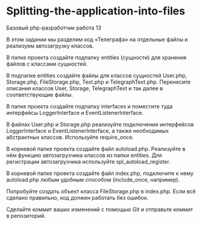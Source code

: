 # Splitting-the-application-into-files
Базовый php-разработчик работа 13

В этом задании мы разделим код «Телеграфа» на отдельные файлы и реализуем автозагрузку классов.

В папке проекта создайте подпапку entities (сущности) для хранения файлов с классами сущностей.

В подпапке entities создайте файлы для классов сущностей User.php, Storage.php, FileStorage.php, Text.php и TelegraphText.php. Перенесите описания классов User, Storage, TelegraphText и так далее в соответствующие файлы.

В папке проекта создайте подпапку interfaces и поместите туда интерфейсы LoggerInterface и EventListenerInterface.

В файлах User.php и Storage.php реализуйте подключение интерфейсов LoggerInterface и EventListenerInterface, а также необходимых абстрактных классов. Используйте require_once.

В корневой папке проекта создайте файл autoload.php. Реализуйте в нём функцию автозагрузчика классов из папки entities. Для регистрации автозагрузчика используйте spl_autoload_register. 

В корневой папке проекта создайте файл index.php, подключите к нему autoload.php любым удобным способом (include_once, например).

Попробуйте создать объект класса FileStorage.php в index.php. Если всё сделано правильно, код должен работать без ошибок.

Сделайте коммит ваших изменений с помощью Git и отправьте коммит в репозиторий.
